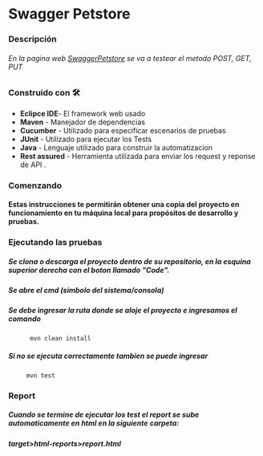 # Swagger Petstore

### Descripción
###### En la pagina web [SwaggerPetstore]([https://www.demoblaze.com/index.html](https://petstore.swagger.io/)) se va a testear el metodo POST, GET, PUT


### Construido con 🛠️

 - **Eclipce IDE**- El framework web usado
 -  **Maven** - Manejador de dependencias
 - **Cucumber** - Utilizado para especificar escenarios de pruebas
 - **JUnit** - Utilizado para ejecutar los Tests
 - **Java** - Lenguaje utilizado para construir la automatizacion
 - **Rest assured** - Herramienta utilizada para enviar los request y reponse de API .
 
### Comenzando

#### Estas instrucciones te permitirán obtener una copia del proyecto en funcionamiento en tu máquina local para propósitos de desarrollo y pruebas.
### Ejecutando las pruebas

##### Se clona o descarga el proyecto dentro de su repositorio, en la esquina superior derecha con el boton llamado "Code".
##### Se abre el cmd (simbolo del sistema/consola)
##### Se debe ingresar la ruta donde se aloje el proyecto e ingresamos el comando



          mvn clean install

##### Si no se ejecuta correctamente tambien se puede ingresar

         mvn test
         
 ### Report      

##### Cuando se termine de ejecutar los test el report se sube automaticamente en html en la siguiente carpeta:

##### target>html-reports>report.html
